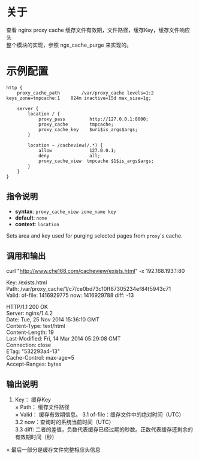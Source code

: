 关于
================

查看 nginx proxy cache 缓存文件有效期，文件路径，缓存Key，缓存文件响应头  
整个模块的实现，参照 ngx_cache_purge 来实现的。  

示例配置  
===============================================  
    http {
        proxy_cache_path        /var/proxy_cache levels=1:2 keys_zone=tmpcache:1    024m inactive=15d max_size=1g;

        server {
            location / {
                proxy_pass         http://127.0.0.1:8000;
                proxy_cache        tmpcache;
                proxy_cache_key    $uri$is_args$args;
            }

            location ~ /cacheview(/.*) {
                allow              127.0.0.1;
                deny               all;
                proxy_cache_view  tmpcache $1$is_args$args;
            }
        }
    }


指令说明
-----------------
* **syntax**: `proxy_cache_view zone_name key`
* **default**: `none`
* **context**: `location`

Sets area and key used for purging selected pages from `proxy`'s cache.

调用和输出  
-----------------
curl "http://www.che168.com/cacheview/exists.html" -x 192.168.193.1:80  

Key: /exists.html  
Path: /var/proxy_cache/1/c7/ce0bd73c10ff87305234ef84f5943c71  
Valid: of-file: 1416929775 now: 1416929788 diff: -13  

HTTP/1.1 200 OK  
Server: nginx/1.4.2  
Date: Tue, 25 Nov 2014 15:36:10 GMT  
Content-Type: text/html  
Content-Length: 19  
Last-Modified: Fri, 14 Mar 2014 05:29:08 GMT  
Connection: close  
ETag: "532293a4-13"  
Cache-Control: max-age=5  
Accept-Ranges: bytes  

输出说明  
-----------------
1. Key：   缓存Key  
× Path：  缓存文件路径  
× Valid： 缓存有效期信息。 
        3.1 of-file：缓存文件中的绝对时间（UTC）     
        3.2 now：查询时的系统当前时间（UTC）  
        3.3 diff: 二者的差值，负数代表缓存已经过期的秒数。正数代表缓存还剩余的有效期时间（秒）  

× 最后一部分是缓存文件完整相应头信息  

